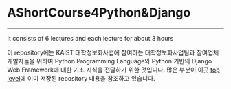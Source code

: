 AShortCourse4Python&Django
==========================

---

It consists of 6 lectures and each lecture for about 3 hours

이 repository에는 KAIST 대학정보화사럽에 참여하는 대학정보화사업팀과 참여업체 개발자들을 위하여 Python Programming Language와 Python 기반의 Django Web Framework에 대한 기초 지식을 전달하기 위한 것입니다. 많은 부분이 이곳 [top level](https://github.com/YoonJoon/)에 이미 저장된 repository 내용을 참조하고 있습니다.
